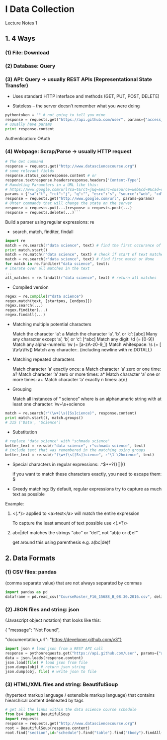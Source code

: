 # I Data Collection

Lecture Notes 1

## 1. 4 Ways

### (1) File: Download

### (2) Database: Query

### (3) API: Query -> usually REST APIs (Representational State Transfer)

* Uses standard HTTP interface and methods (GET, PUT, POST, DELETE)


* Stateless – the server doesn’t remember what you were doing

```python
pythontoken = "" # not going to tell you mine
response = requests.get("https://api.github.com/user", params={"access_token":token}) 
# usually have params
print response.content
```

Authentication: OAuth

### (4) Webpage: Scrap/Parse -> usually HTTP request
```python
# The Get command
response = requests.get("http://www.datasciencecourse.org")
# some relevant fields
response.status_coderesponse.content # or
response.textresponse.headersresponse.headers['Content-Type']
# Handeling Parameters in a URL like this:
# https://www.google.com/url?sa=t&rct=j&q=&esrc=s&source=web&cd=9&cad=rja&uact=8
params = {"sa":"t", "rct":"j", "q":"", "esrc":"s", "source":"web", "cd":"9", "cad":"rja", "uact":"8"}
response = requests.get("http://www.google.com/url", params=params)
# Ohter commands that will change the state on the server
response = requests.put(...)response = requests.post(...)
response = requests.delete(...)```
```

Build a parser using regular expressions: re

* search, match, finditer, findall

```python
import re
match = re.search(r"data science", text) # find the first occurance of "data science"
print match.start()
match = re.match(r"data science", text) # check if start of text matches
match = re.search(r"data science", text) # find first match or None
for match in re.finditer("data science", text):
# iterate over all matches in the text
...
all_matches = re.findall(r"data science", text) # return all matches
```

* Compiled version

```python
regex = re.compile(r"data science")
regex.match(text, [startpos, [endpos]])
regex.search(...)
regex.finditer(...)
regex.findall(...)
```

* Matching multiple potential characters

  Match the character ‘a’: a
  Match the character ‘a’, ‘b’, or ‘c’: [abc]
  Many any character except ‘a’, ‘b’, or ‘c’: [^abc]
  Match any digit: \d (= [0-9])
  Match any alpha-numeric: \w (= [a-zA-z0-9_])
  Match whitespace: \s (= [ \t\n\r\f\v])
  Match any character:. (including newline with re.DOTALL)

* Matching repeated characters

  Match character ‘a’ exactly once: a
  Match character ‘a’ zero or one time: a?
  Match character ‘a’ zero or more times: a*
  Match character ‘a’ one or more times: a+
  Match character ‘a’ exactly n times: a{n}

* Grouping

  Match all instances of “ science” where  is an alphanumeric string with at least one character: \w+\s+science

```python
match = re.search(r"(\w+)\s([Ss]cience)", response.content)
print match.start(), match.groups()
# 315 ('Data', 'Science')
```

* Substitution

```python
# replace "data science" with "schmada science"
better_text = re.sub(r"data science", r"schmada science", text)
# include text that was remembered in the matching using groups
better_text = re.sub(r"(\w+)\s([Ss])cience", r"\1 \2hmience", text)
```

* Special characters in regular expressions: .^$*+?{}\[]|() 

  if you want to match these characters exactly, you need to escape them: \$

* Greedy matching: By default, regular expressions try to capture as much text as possible

Example:

1. <(.*)> applied to \<a>text\</a> will match the entire expression

   To capture the least amount of text possible use <(.*?)> 

2. abc|def matches the strings “abc” or “def”, not “ab(c or d)ef”

   get around this using parenthesis e.g. a(bc|de)f

##  2. Data Formats

### (1) CSV files: pandas

(comma separate value) that are not always separated by commas

```python
import pandas as pd
dataframe = pd.read_csv("CourseRoster_F16_15688_B_08.30.2016.csv", delimiter = ',', quotechar = '"')
```

### (2) JSON files and string: json

(Javascript object notation) that looks like this:

{  "message": "Not Found",  

"documentation_url": "https://developer.github.com/v3"}

```python
import json # load json from a REST API call
response = pythonrequests.get("https://api.github.com/user", params={"access_token":token})
data = json.loads(response.content)
json.load(file) # load json from file
json.dumps(obj) # return json string
json.dump(obj, file) # write json to file
```

### (3) HTML/XML files and string: BeautifulSoup

(hypertext markup language / extensible markup language) that contains hiearchical content delineated by tags

```python
# get all the links within the data science course schedule
from bs4 import BeautifulSoup
import requests
response = requests.get("http://www.datasciencecourse.org")
root = BeautifulSoup(response.content)
root.find("section",id="schedule").find("table").find("tbody").findAll("a")
```
